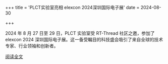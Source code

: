 +++
title = 'PLCT实验室亮相 elexcon 2024深圳国际电子展'
date = 2024-08-30

+++

2024 年 8 月 27 日至 29 日，PLCT 实验室受 RT-Thread 社区之邀，参加了 elexcon 2024 深圳国际电子展。这一备受瞩目的科技盛会吸引了来自全球的技术专家、行业领袖和创新者。

[阅读全文](https://mp.weixin.qq.com/s/Rr04my4SxRPfTT7-wvKriw)